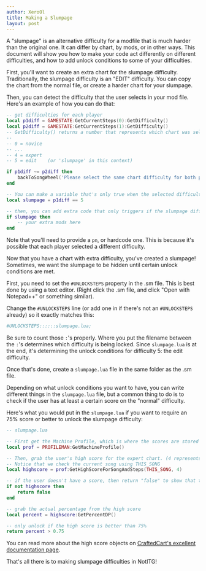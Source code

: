 ```yaml
---
author: XeroOl
title: Making a Slumpage
layout: post
---
```


A "slumpage" is an alternative difficulty for a modfile that is much harder than the original one. It can differ by chart, by mods, or in other ways. This document will show you how to make your code act differently on different difficulties, and how to add unlock conditions to some of your difficulties.

First, you'll want to create an extra chart for the slumpage difficulty. Traditionally, the slumpage difficulty is an "EDIT" difficulty. You can copy the chart from the normal file, or create a harder chart for your slumpage.

Then, you can detect the difficulty that the user selects in your mod file. Here's an example of how you can do that:
```lua
-- get difficulties for each player
local p1diff = GAMESTATE:GetCurrentSteps(0):GetDifficulty()
local p2diff = GAMESTATE:GetCurrentSteps(1):GetDifficulty()
-- GetDifficulty() returns a number that represents which chart was selected
--
-- 0 = novice
-- ...
-- 4 = expert
-- 5 = edit    (or 'slumpage' in this context)

if p1diff ~= p2diff then
    backToSongWheel('Please select the same chart difficulty for both players')
end

-- You can make a variable that's only true when the selected difficulty is the slumpage
local slumpage = p1diff == 5

-- then, you can add extra code that only triggers if the slumpage difficulty is played
if slumpage then
    -- your extra mods here
end
```

Note that you'll need to provide a `pn`, or hardcode one. This is because it's possible that each player selected a different difficulty.


Now that you have a chart with extra difficulty, you've created a slumpage! Sometimes, we want the slumpage to be hidden until certain unlock conditions are met.

First, you need to set the `#UNLOCKSTEPS` property in the .sm file. This is best done by using a text editor. (Right click the .sm file, and click "Open with Notepad++" or something similar).

Change the `#UNLOCKSTEPS` line (or add one in if there's not an `#UNLOCKSTEPS` already) so it exactly matches this:

```ini
#UNLOCKSTEPS::::::slumpage.lua;
```


Be sure to count those `:`'s properly. Where you put the filename between the `:`'s determines which difficulty is being locked. Since `slumpage.lua` is at the end, it's determining the unlock conditions for difficulty 5: the edit difficulty.

Once that's done, create a `slumpage.lua` file in the same folder as the .sm file.

Depending on what unlock conditions you want to have, you can write different things in the `slumpage.lua` file, but a common thing to do is to check if the user has at least a certain score on the "normal" difficulty.

Here's what you would put in the `slumpage.lua` if you want to require an 75% score or better to unlock the slumpage difficulty:

```lua
-- slumpage.lua

-- First get the Machine Profile, which is where the scores are stored
local prof = PROFILEMAN:GetMachineProfile()

-- Then, grab the user's high score for the expert chart. (4 represents the expert difficulty)
-- Notice that we check the current song using THIS_SONG
local highscore = prof:GetHighScoreForSongAndSteps(THIS_SONG, 4)

-- if the user doesn't have a score, then return "false" to show that the file is still locked
if not highscore then
	return false
end

-- grab the actual percentage from the high score
local percent = highscore:GetPercentDP()

-- only unlock if the high score is better than 75%
return percent > 0.75
```

You can read more about the high score objects on [CraftedCart's excellent documentation page](https://craftedcart.gitlab.io/notitg_docs/lua_api/high_score.html).


That's all there is to making slumpage difficulties in NotITG!
